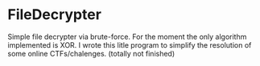 # FileDecrypter
Simple file decrypter via brute-force. For the moment the only algorithm implemented is XOR. I wrote this litle program to simplify the resolution of some online CTFs/chalenges.
(totally not finished)

